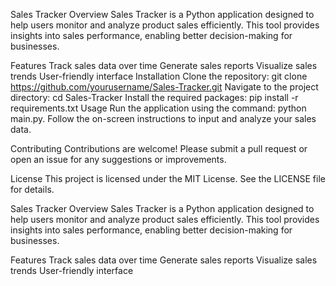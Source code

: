 Sales Tracker
Overview
Sales Tracker is a Python application designed to help users monitor and analyze product sales efficiently. This tool provides insights into sales performance, enabling better decision-making for businesses.

Features
Track sales data over time
Generate sales reports
Visualize sales trends
User-friendly interface
Installation
Clone the repository: git clone https://github.com/yourusername/Sales-Tracker.git
Navigate to the project directory: cd Sales-Tracker
Install the required packages: pip install -r requirements.txt
Usage
Run the application using the command: python main.py. Follow the on-screen instructions to input and analyze your sales data.

Contributing
Contributions are welcome! Please submit a pull request or open an issue for any suggestions or improvements.

License
This project is licensed under the MIT License. See the LICENSE file for details.

Sales Tracker
Overview
Sales Tracker is a Python application designed to help users monitor and analyze product sales efficiently. This tool provides insights into sales performance, enabling better decision-making for businesses.

Features
Track sales data over time
Generate sales reports
Visualize sales trends
User-friendly interface
